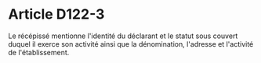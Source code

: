 # Article D122-3

Le récépissé mentionne l'identité du déclarant et le statut sous couvert duquel il exerce son activité ainsi que la dénomination, l'adresse et l'activité de l'établissement.
